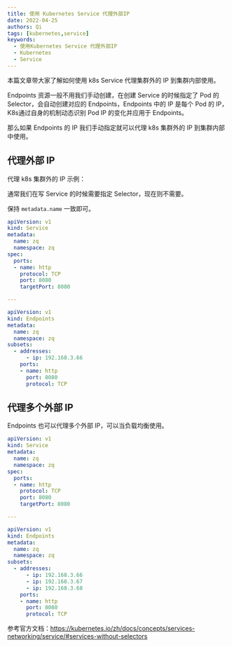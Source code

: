 ```yaml
---
title: 使用 Kubernetes Service 代理外部IP
date: 2022-04-25
authors: Qi
tags: [kubernetes,service]
keywords:
  - 使用Kubernetes Service 代理外部IP
  - Kubernetes
  - Service
---
```


本篇文章带大家了解如何使用 k8s Service 代理集群外的 IP 到集群内部使用。

<!-- truncate -->

Endpoints 资源一般不用我们手动创建，在创建 Service 的时候指定了 Pod 的 Selector，会自动创建对应的 Endpoints，Endpoints 中的 IP 是每个 Pod 的 IP，K8s通过自身的机制动态识别 Pod IP 的变化并应用于 Endpoints。

那么如果 Endpoints 的 IP 我们手动指定就可以代理 k8s 集群外的 IP 到集群内部中使用。


## 代理外部 IP

代理 k8s 集群外的 IP 示例：

通常我们在写 Service 的时候需要指定 Selector，现在则不需要。

保持 `metadata.name` 一致即可。

```yaml title="kubectl apply -f svc.yaml"
apiVersion: v1
kind: Service
metadata:
  name: zq
  namespace: zq
spec:
  ports:
  - name: http
    protocol: TCP
    port: 8080
    targetPort: 8080

---

apiVersion: v1
kind: Endpoints
metadata:
  name: zq
  namespace: zq
subsets:
  - addresses:
      - ip: 192.168.3.66
    ports:
    - name: http
      port: 8080
      protocol: TCP
```

## 代理多个外部 IP

Endpoints 也可以代理多个外部 IP，可以当负载均衡使用。

```yaml title="kubectl apply -f svc.yaml"
apiVersion: v1
kind: Service
metadata:
  name: zq
  namespace: zq
spec:
  ports:
  - name: http
    protocol: TCP
    port: 8080
    targetPort: 8080

---

apiVersion: v1
kind: Endpoints
metadata:
  name: zq
  namespace: zq
subsets:
  - addresses:
      - ip: 192.168.3.66
      - ip: 192.168.3.67
      - ip: 192.168.3.68
    ports:
    - name: http
      port: 8080
      protocol: TCP
```


参考官方文档：https://kubernetes.io/zh/docs/concepts/services-networking/service/#services-without-selectors